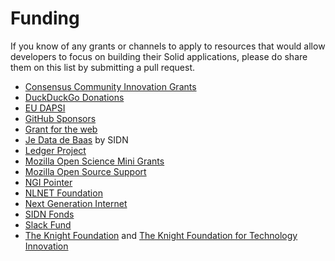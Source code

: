 # Funding

If you know of any grants or channels to apply to resources that would allow developers to focus on building their Solid applications, please do share them on this list by submitting a pull request.

- [Consensus Community Innovation Grants](http://agree.org/)
- [DuckDuckGo Donations](https://duckduckgo.com/donations)
- [EU DAPSI](https://dapsi.ngi.eu/)
- [GitHub Sponsors](https://github.com/sponsors)
- [Grant for the web](https://forum.grantfortheweb.org/t/call-for-proposals-early-2020/959)
- [Je Data de Baas](https://www.sidnfonds.nl/nieuws/follow-up-call-je-data-de-baas) by SIDN
- [Ledger Project](https://ledgerproject.eu)
- [Mozilla Open Science Mini Grants](https://docs.google.com/document/d/1EJXg9G01CG7dBRbmbZzFnB9Bex2ibAVza_4xE8iqQqI/edit)
- [Mozilla Open Source Support](https://www.mozilla.org/en-US/moss/)
- [NGI Pointer](https://www.ngi.eu/ngi-projects/ngi-pointer/)
- [NLNET Foundation](https://nlnet.nl)
- [Next Generation Internet](https://www.ngi.eu)
- [SIDN Fonds](https://www.sidnfonds.nl/excerpt/)
- [Slack Fund](https://slack.com/developers/fund)
- [The Knight Foundation](https://knightfoundation.org) and [The Knight Foundation for Technology Innovation](https://knightfoundation.org/programs/technology)